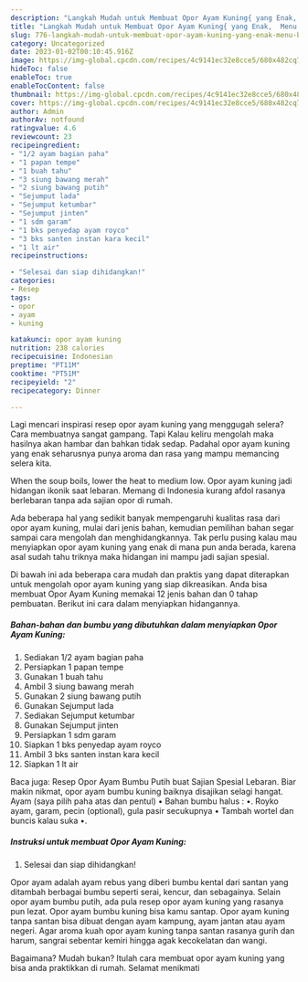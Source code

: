```yaml
---
description: "Langkah Mudah untuk Membuat Opor Ayam Kuning{ yang Enak,  Menu Buat lebaran"
title: "Langkah Mudah untuk Membuat Opor Ayam Kuning{ yang Enak,  Menu Buat lebaran"
slug: 776-langkah-mudah-untuk-membuat-opor-ayam-kuning-yang-enak-menu-buat-lebaran
category: Uncategorized
date: 2023-01-02T00:10:45.916Z
image: https://img-global.cpcdn.com/recipes/4c9141ec32e8cce5/680x482cq70/opor-ayam-kuning-foto-resep-utama.jpg
hideToc: false
enableToc: true
enableTocContent: false
thumbnail: https://img-global.cpcdn.com/recipes/4c9141ec32e8cce5/680x482cq70/opor-ayam-kuning-foto-resep-utama.jpg
cover: https://img-global.cpcdn.com/recipes/4c9141ec32e8cce5/680x482cq70/opor-ayam-kuning-foto-resep-utama.jpg
author: Admin
authorAv: notfound
ratingvalue: 4.6
reviewcount: 23
recipeingredient:
- "1/2 ayam bagian paha"
- "1 papan tempe"
- "1 buah tahu"
- "3 siung bawang merah"
- "2 siung bawang putih"
- "Sejumput lada"
- "Sejumput ketumbar"
- "Sejumput jinten"
- "1 sdm garam"
- "1 bks penyedap ayam royco"
- "3 bks santen instan kara kecil"
- "1 lt air"
recipeinstructions:

- "Selesai dan siap dihidangkan!"
categories:
- Resep
tags:
- opor
- ayam
- kuning

katakunci: opor ayam kuning 
nutrition: 238 calories
recipecuisine: Indonesian
preptime: "PT11M"
cooktime: "PT51M"
recipeyield: "2"
recipecategory: Dinner

---
```



Lagi mencari inspirasi resep opor ayam kuning yang menggugah selera? Cara membuatnya sangat gampang. Tapi Kalau keliru mengolah maka hasilnya akan hambar dan bahkan tidak sedap. Padahal opor ayam kuning yang enak seharusnya punya aroma dan rasa yang mampu memancing selera kita.


When the soup boils, lower the heat to medium low. Opor ayam kuning jadi hidangan ikonik saat lebaran. Memang di Indonesia kurang afdol rasanya berlebaran tanpa ada sajian opor di rumah.

Ada beberapa hal yang sedikit banyak mempengaruhi kualitas rasa dari opor ayam kuning, mulai dari jenis bahan, kemudian pemilihan bahan segar sampai cara mengolah dan menghidangkannya. Tak perlu pusing kalau mau menyiapkan opor ayam kuning yang enak di mana pun anda berada, karena asal sudah tahu triknya maka hidangan ini mampu jadi sajian spesial.


Di bawah ini ada beberapa cara mudah dan praktis yang dapat diterapkan untuk mengolah opor ayam kuning yang siap dikreasikan. Anda bisa membuat Opor Ayam Kuning memakai 12 jenis bahan dan 0 tahap pembuatan. Berikut ini cara dalam menyiapkan hidangannya.

<!--inarticleads1-->

##### Bahan-bahan dan bumbu yang dibutuhkan dalam menyiapkan Opor Ayam Kuning:

1. Sediakan 1/2 ayam bagian paha
1. Persiapkan 1 papan tempe
1. Gunakan 1 buah tahu
1. Ambil 3 siung bawang merah
1. Gunakan 2 siung bawang putih
1. Gunakan Sejumput lada
1. Sediakan Sejumput ketumbar
1. Gunakan Sejumput jinten
1. Persiapkan 1 sdm garam
1. Siapkan 1 bks penyedap ayam royco
1. Ambil 3 bks santen instan kara kecil
1. Siapkan 1 lt air


Baca juga: Resep Opor Ayam Bumbu Putih buat Sajian Spesial Lebaran. Biar makin nikmat, opor ayam bumbu kuning baiknya disajikan selagi hangat. Ayam (saya pilih paha atas dan pentul) • Bahan bumbu halus : •. Royko ayam, garam, pecin (optional), gula pasir secukupnya • Tambah wortel dan buncis kalau suka •. 

<!--inarticleads2-->

##### Instruksi untuk membuat Opor Ayam Kuning:


1. Selesai dan siap dihidangkan!

Opor ayam adalah ayam rebus yang diberi bumbu kental dari santan yang ditambah berbagai bumbu seperti serai, kencur, dan sebagainya. Selain opor ayam bumbu putih, ada pula resep opor ayam kuning yang rasanya pun lezat. Opor ayam bumbu kuning bisa kamu santap. Opor ayam kuning tanpa santan bisa dibuat dengan ayam kampung, ayam jantan atau ayam negeri. Agar aroma kuah opor ayam kuning tanpa santan rasanya gurih dan harum, sangrai sebentar kemiri hingga agak kecokelatan dan wangi. 

Bagaimana? Mudah bukan? Itulah cara membuat opor ayam kuning yang bisa anda praktikkan di rumah. Selamat menikmati
